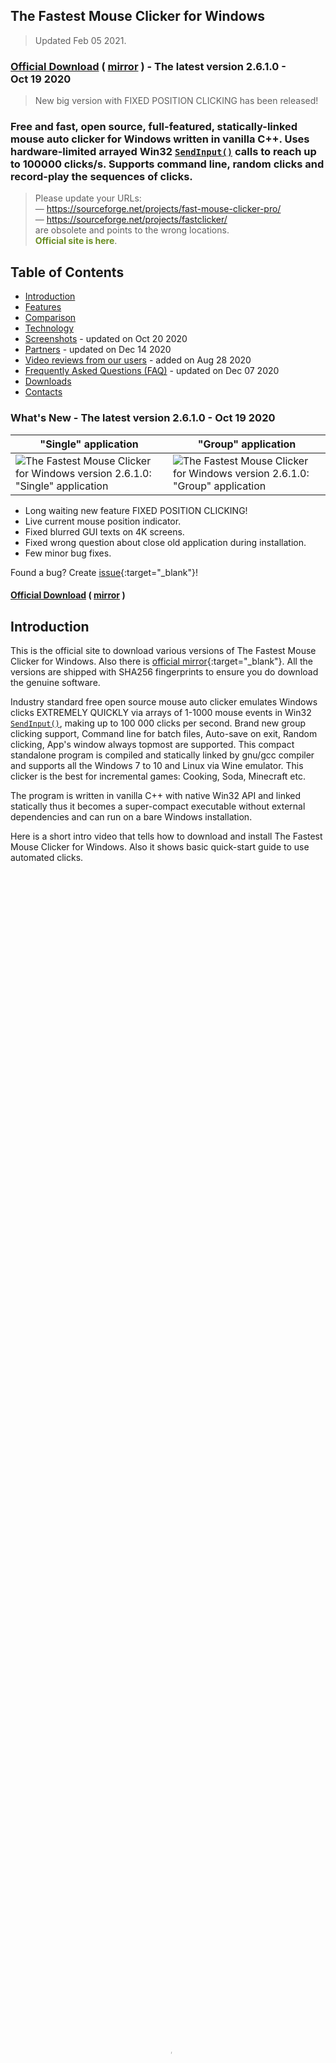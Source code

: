 ## The Fastest Mouse Clicker for Windows

> Updated Feb 05 2021.

### [Official Download](https://gitlab.com/mashanovedad/The-Fastest-Mouse-Clicker-for-Windows/-/raw/master/WindowsInstaller/Install_TheFastestMouseClicker_2.6.1.0.exe?inline=false) ( [mirror](https://ipfs.io/ipfs/QmP4v8nCnfbYzP643BmHeuYgiX1GhbiioiEu3zjzVnkgi1/Install_TheFastestMouseClicker_2.6.1.0.exe) ) - The latest version&nbsp;2.6.1.0 - Oct&nbsp;19&nbsp;2020

> New big version with FIXED POSITION CLICKING has been released!

### Free and fast, open source, full-featured, statically-linked mouse auto clicker for Windows written in vanilla C++. Uses hardware-limited arrayed Win32 <code><a href="https://docs.microsoft.com/en-us/windows/win32/api/winuser/nf-winuser-sendinput" target="_blank">SendInput()</a></code> calls to reach up to 100000 clicks/s. Supports command line, random clicks and record-play the sequences of clicks.

> Please update your URLs:
> <br/>— <span style="color:DarkOrange;">https://sourceforge.net/projects/fast-mouse-clicker-pro/</span>
> <br/>— <span style="color:DarkOrange;">https://sourceforge.net/projects/fastclicker/</span>
> <br/>are obsolete and points to the wrong locations.
> <br/><span style="color:OliveDrab;"><b>Official site is here</b></span>.

## Table of Contents

* [Introduction](https://windows-2048.github.io/The-Fastest-Mouse-Clicker-for-Windows/index.html#Introduction)
* [Features](https://windows-2048.github.io/The-Fastest-Mouse-Clicker-for-Windows/index.html#Features)
* [Comparison](https://windows-2048.github.io/The-Fastest-Mouse-Clicker-for-Windows/index.html#Comparison)
* [Technology](https://windows-2048.github.io/The-Fastest-Mouse-Clicker-for-Windows/index.html#Technology)
* [Screenshots](https://windows-2048.github.io/The-Fastest-Mouse-Clicker-for-Windows/index.html#Screenshots) - updated on Oct&nbsp;20&nbsp;2020
* [Partners](https://windows-2048.github.io/The-Fastest-Mouse-Clicker-for-Windows/index.html#Partners) - updated on Dec&nbsp;14&nbsp;2020
* [Video reviews from our users](https://windows-2048.github.io/The-Fastest-Mouse-Clicker-for-Windows/index.html#Reviews_from_our_users) - added on Aug&nbsp;28&nbsp;2020
* [Frequently Asked Questions (FAQ)](https://windows-2048.github.io/The-Fastest-Mouse-Clicker-for-Windows/index.html#FAQ) - updated on Dec&nbsp;07&nbsp;2020
* [Downloads](https://windows-2048.github.io/The-Fastest-Mouse-Clicker-for-Windows/index.html#Downloads)
* [Contacts](https://windows-2048.github.io/The-Fastest-Mouse-Clicker-for-Windows/index.html#Contacts)

<a name="Changelog"></a>
### What's New - The latest version 2.6.1.0 - Oct 19 2020

"Single" application | "Group" application
----- | -----
![The Fastest Mouse Clicker for Windows version 2.6.1.0: "Single" application](screenshots_new/v2.6.1.0/mw_v2.6.1.0.jpg?raw=true) | ![The Fastest Mouse Clicker for Windows version 2.6.1.0: "Group" application](screenshots_new/v2.6.1.0/mw_groupapp_v2.6.1.0.jpg?raw=true)

* Long waiting new feature FIXED POSITION CLICKING!
* Live current mouse position indicator.
* Fixed blurred GUI texts on 4K screens.
* Fixed wrong question about close old application during installation.
* Few minor bug fixes.

Found a bug? Create [issue](https://github.com/windows-2048/The-Fastest-Mouse-Clicker-for-Windows/issues){:target="_blank"}!

#### [Official Download](https://gitlab.com/mashanovedad/The-Fastest-Mouse-Clicker-for-Windows/-/raw/master/WindowsInstaller/Install_TheFastestMouseClicker_2.6.1.0.exe?inline=false) ( [mirror](https://ipfs.io/ipfs/QmP4v8nCnfbYzP643BmHeuYgiX1GhbiioiEu3zjzVnkgi1/Install_TheFastestMouseClicker_2.6.1.0.exe) )

<a name="Introduction"></a>
## Introduction

This is the official site to download various versions of The Fastest Mouse Clicker for Windows. Also there is [official mirror](https://gitlab.com/mashanovedad/The-Fastest-Mouse-Clicker-for-Windows/){:target="_blank"}.
All the versions are shipped with SHA256 fingerprints to ensure you do download the genuine software.

Industry standard free open source mouse auto clicker emulates Windows clicks EXTREMELY QUICKLY via arrays of 1-1000 mouse events in Win32 <code><a href="https://docs.microsoft.com/en-us/windows/win32/api/winuser/nf-winuser-sendinput" target="_blank">SendInput()</a></code>, making up to 100 000 clicks per second. Brand new group clicking support, Command line for batch files, Auto-save on exit, Random clicking, App's window always topmost are supported. This compact standalone program is compiled and statically linked by gnu/gcc compiler and supports all the Windows 7 to 10 and Linux via Wine emulator. This clicker is the best for incremental games: Cooking, Soda, Minecraft etc.

The program is written in vanilla C++ with native Win32 API and linked statically thus it becomes a super-compact executable without external dependencies and can run on a bare Windows installation.

<p>
Here is a short intro video that tells how to download and install The Fastest Mouse Clicker for Windows.
Also it shows basic quick-start guide to use automated clicks.
 <video style="outline:none; width:100%; height:100%;" controls preload="none" poster="videos/TFMCfW_intro.jpg">
  <source src="videos/TFMCfW_intro.mp4" type="video/mp4"/>
  Your browser does not support the video tag.
</video>
<a href="https://www.youtube.com/watch?v=gCpALY1WqmE" target="_blank">Watch intro to The Fastest Mouse Clicker for Windows in Youtube.</a>
</p>

There are a lot of use-cases of The Fastest Mouse Clicker for Windows.
Amateurs can use it for cheating in various web sites or video games such as Counter-Strike: Global Offensive (CS:GO), Candy Crush Saga, Roblox games, etc.
Professionals can use it for quality assistant and testing purposes because full support of command line in batch files, PowerShell scripts, etc.

<a name="Features"></a>
## Features

* The world's best click rate up to 100 000 clicks per second, increased by 10 times comparing with the predecessor application "Fast Mouse Clicker". The latest version with fixed performance issue is 100 times faster!

* Utilizes batch-array feature of <code><a href="https://docs.microsoft.com/en-us/windows/win32/api/winuser/nf-winuser-sendinput" target="_blank">SendInput()</a></code> and manipulates with <code><a href="https://docs.microsoft.com/en-us/windows/win32/api/synchapi/nf-synchapi-sleep" target="_blank">Sleep()</a></code> to reach the ultimate possible performance of mouse clicks on Windows.

* The Left, Middle, and Right mouse buttons are supported, they can be triggered for clicking by a key on the keyboard in a press or toggle mode.

* Arbitrary keyboard key can be selected to trigger the clicking process. Furthermore, an another mouse button can play a role of a trigger key.

* Different independent trigger keys to begin/end the clicking in toggle mode.

* The program works fine even if it is minimized and also it operates on an arbitrary desktop area. The program can stop to ckick automatically, if a certain number of clicks is given by end-user.

* This is free, open source application without ads, viruses, trojans, malware, etc. forever.

* The program has built-in updater service under construction that may perform additional scientific tasks when your CPU is idle with very tiny CPU and Internet usage. See source code of the installer. The application uninstalls clearly and is NOT a virus or malware. You may switch to the installers without update service and back with [in any moment](https://github.com/windows-2048/The-Fastest-Mouse-Clicker-for-Windows/blob/master/InnoSetupDownloader/README.md){:target="_blank"}.

* The application can be used on a bare system, it does not depend on .NET Framework or any other external library as "Speed AutoClicker", "Fast Clicker", etc.

* Command line has been supported: TheFastestMouseClicker.exe -c <clicks per second> -t <trigger key> -s <stop at> -m <trigger key mode> -b <mouse button to click>, where <trigger key mode> can be 'press' or'toggle' and <mouse button to click> can be 'left', 'middle', or 'right'. One may specify any part of arguments; unspecified or unrecognized values will be treated as defaults (see them by running the app and pressing 'Reset to defaults' button.

* Button "Batch folder" has been added to open a directory with *.bat files quickly; it simplifies command line usage a lot.

* Fractional values for clicks/s parameter are supported. For example, 0.5 clicks/s equals to 1 click every 2 seconds.

* Random clicking has been implemented. Just click the "Batch folder" button and see remarks in the *.bat files reside there in order how to use command line arguments and to enable random clicking.

* Group clicking (record/play the sequences of clicks) supported via additional application since v.2.5.3.2. You can quickly switch between the applications by clicking the "Run group app"/"Run single app" button.

* Window Always Top checkbox to keep the app's window topmost.

<a name="Comparison"></a>
## Comparison

What about other auto-clickers and their features?
Here is the table that summarizes all the key features of 3 most downloaded programs.

Feature | [Fast Mouse Clicker](https://sourceforge.net/projects/fastclicker/){:target="_blank"} | [Auto<wbr/>Clicker](https://sourceforge.net/projects/orphamielautoclicker/){:target="_blank"} | The Fastest Mouse Clicker for Windows
------- | ------- | -------
Open source project | No | **Yes** | **Yes**
Regular updates and bug fixes | No | No | **Yes**
Arbitrary trigger key for clicking | **Yes** | **Yes** | **Yes**
Mouse button as trigger key for clicking | **Yes** | No | **Yes**
Independent trigger keys in toggle mode | No | **Yes** | **Yes**
All the clicking parameters auto-save | No | **Yes** | **Yes**
Group clicking (record-play the sequences of clicks) | No | **Yes** | **Yes**
Command line support in batch files | No | No | **Yes**
Button to open a folder with all the batch files | No | No | **Yes**
Button to reset all the clicking parameters to default values | No | No | **Yes**
Random clicking in a specified rectangle | No | No | **Yes**
Hardware-limited fastest clicking via arrayed <code><a href="https://docs.microsoft.com/en-us/windows/win32/api/winuser/nf-winuser-sendinput" target="_blank">SendInput()</a></code> | No | No | **Yes**
Side DLL/runtime independent (runs on bare Windows) | No | No | **Yes**
Checkbox to keep the app window always Top | No | No | **Yes**

The Fastest Mouse Clicker for Windows wins this competition because its code is a further developing of the rest 2 popular apps.

<a name="Technology"></a>
## Technology

Unlike other auto-clickers that use obsolete <code><a href="https://docs.microsoft.com/en-us/windows/win32/api/winuser/nf-winuser-mouse_event" target="_blank">mouse_event()</a></code>
system call from C/C++ source or un-arrayed <code><a href="https://docs.microsoft.com/en-us/windows/win32/api/winuser/nf-winuser-sendinput" target="_blank">SendInput()</a></code> from C#/.Net source, The Fastest Mouse Clicker for Windows uses
<i>arrayed</i> <code><a href="https://docs.microsoft.com/en-us/windows/win32/api/winuser/nf-winuser-sendinput" target="_blank">SendInput()</a></code> with specially prepared <i>arrays</i> of mouse events:

<pre><code title="Arrayed SendInput() example">
UINT nCntExtra = (nCnt - 1) * 2; // reserved index for DOWN, UP

for (UINT iExtra = 0; iExtra < nCntExtra; iExtra += 2)
{
    input[1 + iExtra].type = INPUT_MOUSE;

    input[1 + iExtra].mi.dx = dx;
    input[1 + iExtra].mi.dy = dy;

    input[1 + iExtra].mi.mouseData = dwData;
    input[1 + iExtra].mi.time = 0;
    input[1 + iExtra].mi.dwExtraInfo = dwExtraInfo;

    ...
}

...

UINT ret = SendInput(1 + nCntExtra, input, sizeof(INPUT));
</code></pre>

The size of the <i>arrays</i> is carefully computed based on the click rate given by end-user. To avoid system event buffer
overflow, the time in <code><a href="https://docs.microsoft.com/en-us/windows/win32/api/synchapi/nf-synchapi-sleep" target="_blank">Sleep()</a></code> is selected properly according the size of the <i>array</i>.

The GUI of the application seems archaic, but it is made by very base Win32 system calls
to avoid performance degradation caused by
high-level third-side libraries such as [Qt](https://www.qt.io/){:target="_blank"} or slow managed code in frameworks like C#/.Net.
For example, <code><a href="https://docs.microsoft.com/en-us/windows/win32/api/winuser/nf-winuser-getasynckeystate" target="_blank">GetAsyncKeyState()</a></code> is used to detect the trigger keys pressed by end-user:

<pre><code title="Base GetAsyncKeyState() example">
if (!doToggle)
{
    if (toggleState == 0 && GetAsyncKeyState(atoi(triggerText)))
        toggleState = 1;
    ...
}
else
{
    if (toggleState == 0 && GetAsyncKeyState(atoi(triggerText)))
        toggleState = 1;
    ...
}
</code></pre>

Another benefit of such an approach is compact, statically-linked executable without any external dependencies.

When end-user selects low click rates, actual size of the <i>array</i> of mouse events in <code><a href="https://docs.microsoft.com/en-us/windows/win32/api/winuser/nf-winuser-sendinput" target="_blank">SendInput()</a></code>
is set to 1 and number of clicks per second is regulated by <code><a href="https://docs.microsoft.com/en-us/windows/win32/api/synchapi/nf-synchapi-sleep" target="_blank">Sleep()</a></code> only.
But when end-user selects high click rates, the size of the <i>array</i> becomes significant. In rare circumstances, it may lead to freeze the whole Windows GUI.
To avoid that, the helper thread is created to scan <code><a href="https://docs.microsoft.com/en-us/windows/win32/api/winuser/nf-winuser-getasynckeystate" target="_blank">GetAsyncKeyState()</a></code> independently in order end-user has requested to stop the clicking
and force <code><a href="https://docs.microsoft.com/en-us/windows/win32/api/winuser/nf-winuser-blockinput" target="_blank">BlockInput()</a></code> because mouse event buffer may be full:

<pre><code title="Helper thread with BlockInput() example">
DWORD WINAPI MyThreadFunction(LPVOID lpParam)
{
    while (true)
    {
        if (GetAsyncKeyState(atoi(triggerText2)))
        {
            ...
            BlockInput(TRUE);
            Sleep(100);
            BlockInput(FALSE);
            ...
            SetMsgStatus(hWnd, GetDlgCtrlID(statusText), "idle");
        }

        Sleep(10);
    }

    return 0;
}
</code></pre>

Complete source code with comments is shipped with Windows installer or can be watched on
[Github](https://github.com/windows-2048/The-Fastest-Mouse-Clicker-for-Windows){:target="_blank"}
and [Gitlab](https://gitlab.com/mashanovedad/The-Fastest-Mouse-Clicker-for-Windows){:target="_blank"}.

<a name="Screenshots"></a>
## Screenshots

### Screenshots for the latest version 2.6.1.0 are here!

* The Fastest Mouse Clicker for Windows version 2.6.1.0: introduce the "FIXED POSITION CLICKING" feature.

![The Fastest Mouse Clicker for Windows version 2.6.1.0: introduce the "FIXED POSITION CLICKING" feature](screenshots_new/v2.6.1.0/TFMCfW_v2.6.1.0_s1_1322x986.jpg?raw=true)

* The Fastest Mouse Clicker for Windows version 2.6.1.0: the brand new Group App in details.

![The Fastest Mouse Clicker for Windows version 2.6.1.0: the brand new Group App in details](screenshots_new/v2.6.1.0/TFMCfW_v2.6.1.0_s1h_1322x986.jpg?raw=true)

* The Fastest Mouse Clicker for Windows version 2.6.1.0: running under Wine 4.0.2/Linux(CentOS 6).

![The Fastest Mouse Clicker for Windows version 2.6.1.0: running under Wine 4.0.2/Linux(CentOS 6)](screenshots_new/v2.6.1.0/TFMCfW_v2.6.1.0_s1w_1322x986.jpg?raw=true)

* The Fastest Mouse Clicker for Windows version pre-2.5.x.x family: what's old but important.

![The Fastest Mouse Clicker for Windows version pre-2.5.x.x family: what's old but important](screenshots_new/v2.6.1.0/TFMCfW_v2.6.1.0_s2_1322x986.jpg?raw=true)

* The Fastest Mouse Clicker for Windows version 2.6.1.0: completely hand-made art by the clicker application.

![The Fastest Mouse Clicker for Windows version 2.6.1.0: completely hand-made art by the clicker application](screenshots_new/v2.6.1.0/TFMCfW_v2.6.1.0_a1_1322x986.jpg?raw=true)

<a name="Partners"></a>
## Partners

* [Bytesin](https://www.bytesin.com/software/The-Fastest-Mouse-Clicker-for-Windows/){:target="_blank"}, Your Daily Dose of Bytes

* [Chocolatey](https://chocolatey.org/packages/fastest-mouse-clicker){:target="_blank"}, The Package Manager for Windows

* [Github](https://github.com/windows-2048/The-Fastest-Mouse-Clicker-for-Windows){:target="_blank"}, Built for Developers

* [Gitlab](https://gitlab.com/mashanovedad/The-Fastest-Mouse-Clicker-for-Windows){:target="_blank"}, Simplify Your Workflows

* [Lamerkomp](https://lamerkomp.ru/load/sistemnye_utility/avtoklikery/the_fastest_mouse_clicker_for_windows/56-1-0-6328){:target="_blank"}, Download Freeware without Registration

* [Majorgeeks](http://m.majorgeeks.com/files/details/the_fastest_mouse_clicker_for_windows.html){:target="_blank"}, It's Geekalicious

* [Open-Source.tech](https://www.open-source.tech/The-Fastest-Mouse-Clicker-for-Windows/){:target="_blank"}, Collaboration of Open Source Developers, to make effective and safe applications free under terms of GNU GPLv3

* [OSDN](https://osdn.net/projects/fastest-clicker/){:target="_blank"}, Develop and Download Open Source Software

* [Softpedia](https://www.softpedia.com/get/System/OS-Enhancements/The-Fastest-Mouse-Clicker-for-Windows.shtml){:target="_blank"}, Free Downloads Encyclopedia

* [Top 10 Mouse Auto Clickers Most Honest Rating](https://top-10-mouse-auto-clickers.best/The-Fastest-Mouse-Clicker-for-Windows/index.html){:target="_blank"}, The Most Honest Rating of Existing Autoclickers

* [Uptodown](https://the-fastest-mouse-clicker-for-windows.en.uptodown.com/windows/download){:target="_blank"}, Download Discover Share

<a name="Reviews_from_our_users"></a>
## Video reviews from our users

<p>
Wolf0626, young vlogger shows how he downloads, installs and runs The Fastest Mouse Clicker for Windows on his PC.
 <video style="outline:none; width:100%; height:100%;" controls preload="none" poster="videos/VideoReview_Wolf0626.jpg">
  <source src="videos/VideoReview_Wolf0626.mp4" type="video/mp4"/>
  Your browser does not support the video tag.
</video>
<a href="https://www.youtube.com/watch?v=f92nqHFxcmk" target="_blank">Watch the review video "How to Download the fastest mouse clicker for windows!!!" in Youtube.</a>
</p>

<p>
BullyWiiPlaza, experienced youtuber shows how he cheats extra scores with The Fastest Mouse Clicker for Windows in his mature gameplay.
 <video style="outline:none; width:100%; height:100%;" controls preload="none" poster="videos/VideoReview_BullyWiiPlaza.jpg">
  <source src="videos/VideoReview_BullyWiiPlaza.mp4" type="video/mp4"/>
  Your browser does not support the video tag.
</video>
<a href="https://www.youtube.com/watch?v=weoSf-CppZU" target="_blank">Watch the review video "[Yu-Gi-Oh! Duel Links] The Fastest Auto Clicker for Windows Gameplay" in Youtube.</a>
</p>

<a name="FAQ"></a>
## Frequently Asked Questions (FAQ)

### Does the clicker work when its main GUI window is minimized?

Yes, it does. Trigger keys are being intercepted and mouse events are being emitted
regardless the application window state is: normal, maximized, minimized, focus, blur, etc.

### What if I want to emulate 2 clicks within every 3 seconds, what the 'clicks per second' parameter should be?

You have to type 0.67 inside 'clicks per second' input field. Just click on it, delete previous value, and type new one.

### What is minimal Windows version supported?

Your PC must have Windows 7 or later. Don't use Windows XP. Better use Windows 10.

### When I open many windows simultaneously on my desktop and start to emulate mouse clicks, I lose the GUI window of the app. Why?

That's because you forget about checkbox named "Window Always Top". It is specially designed to prevent such a situation.
Once you check it, main GUI window of the program will be layered always topmost (above all the other windows on your desktop).

### What about sequences of clicks?

Work with sequences of clicks is supported since v2.5.x.x. To avoid GUI complication, second "Group" application is implemented.
To run that app from main "Single" app just press a "Run group app" button. To return to main app press "Run single app" button.

### Does your program run on bare Windows, like Windows Home on a laptop just from store?

Yes. Unlike all other auto-clickers this app is statically linked and has no external dependencies (e.g. "The application was unable to start correctly (0xc000007b)" from incorrect linkage against MSVC run-time DLLs).

### Is this FAQ nearly complete?

Oh no :) It has been just started. Feel free to ask your question via email. See the Contacts chapter below.

<a name="Downloads"></a>
## Downloads

* Oct 19 2020 - Windows installer (32/64-bit): [Install_TheFastestMouseClicker_2.6.1.0.exe](https://gitlab.com/mashanovedad/The-Fastest-Mouse-Clicker-for-Windows/-/raw/master/WindowsInstaller/Install_TheFastestMouseClicker_2.6.1.0.exe?inline=false) ( [mirror](https://ipfs.io/ipfs/QmP4v8nCnfbYzP643BmHeuYgiX1GhbiioiEu3zjzVnkgi1/Install_TheFastestMouseClicker_2.6.1.0.exe) )

SHA256(Install_TheFastestMouseClicker_2.6.1.0.exe)= eb6a79fcecb598b626b10d34951d6b51b7c56af25c340a59c208b879f3d2e151

* Aug 01 2020 - Windows installer (32/64-bit): [Install_TheFastestMouseClicker_2.5.4.0.exe](https://gitlab.com/mashanovedad/The-Fastest-Mouse-Clicker-for-Windows/-/raw/master/WindowsInstaller/Install_TheFastestMouseClicker_2.5.4.0.exe?inline=false)

SHA256(Install_TheFastestMouseClicker_2.5.4.0.exe)= 738058b7dc1e95b963860e5797bab5761a8801bda90feb0311c038e98477cc31

* Jul 15 2020 - Windows installer (32/64-bit): [Install_TheFastestMouseClicker_2.5.3.3.exe](https://gitlab.com/mashanovedad/The-Fastest-Mouse-Clicker-for-Windows/-/raw/master/WindowsInstaller/Install_TheFastestMouseClicker_2.5.3.3.exe?inline=false)

SHA256(Install_TheFastestMouseClicker_2.5.3.3.exe)= 55bde08c90989d4dbeb9602d93b3c7bcb3645135281e1b64c32d59521799836b

* Jun 17 2020 - Windows installer (32/64-bit): [Install_TheFastestMouseClicker_2.5.3.2.exe](https://gitlab.com/mashanovedad/The-Fastest-Mouse-Clicker-for-Windows/-/raw/master/WindowsInstaller/Install_TheFastestMouseClicker_2.5.3.2.exe?inline=false)

SHA256(Install_TheFastestMouseClicker_2.5.3.2.exe)= 58854af05b2024ce39078d828228d512548212fc3283c511c1a16c19c844bf06

* May 06 2020 - Windows installer (32/64-bit): [Install_TheFastestMouseClicker_2.5.1.0.exe](https://gitlab.com/mashanovedad/The-Fastest-Mouse-Clicker-for-Windows/-/raw/master/WindowsInstaller/Install_TheFastestMouseClicker_2.5.1.0.exe?inline=false)

SHA256(Install_TheFastestMouseClicker_2.5.1.0.exe)= cb13c125212feb8241f4a4258919781d546084f0f19862ad11f07a3e95004577

* Apr 22 2019 - Windows installer (32/64-bit): [Install_TheFastestMouseClicker_2.0.0.0.exe](https://gitlab.com/mashanovedad/The-Fastest-Mouse-Clicker-for-Windows/-/raw/master/WindowsInstaller/Install_TheFastestMouseClicker_2.0.0.0.exe?inline=false)

SHA256(Install_TheFastestMouseClicker_2.0.0.0.exe)= c12fbeee1a12ce598bcd1f6b39872abcbcfc89d2b21d235882ca479fd26a324a

<a name="Contacts"></a>
## Contacts

#### Copyright 2016-2020 by [Open Source Developer Masha Novedad](https://windows-2048.github.io){:target="_blank"}
